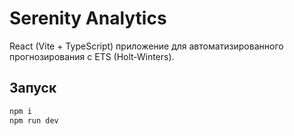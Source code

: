 # Serenity Analytics

React (Vite + TypeScript) приложение для автоматизированного прогнозирования с ETS (Holt‑Winters).

## Запуск
```bash
npm i
npm run dev
```
